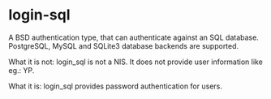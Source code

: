 login-sql
=========

A BSD authentication type, that can authenticate against an SQL database. PostgreSQL, MySQL and SQLite3 database backends are supported.

What it is not: login_sql is not a NIS. It does not provide user information like eg.: YP.

What it is: login_sql provides password authentication for users.
